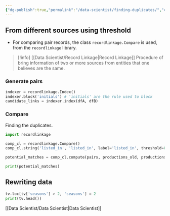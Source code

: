 ```yaml
---
{"dg-publish":true,"permalink":"/data-scientist/finding-duplicates/","created":"2023-11-07T14:36:44.244-05:00","updated":"2024-03-02T09:12:44.351-05:00"}
---
```



## From different sources using threshold
- For comparing pair records, the class `recordlinkage.Compare` is used, from the `recordlinkage` library. 
>[!info] [[Data Scientist/Record Linkage\|Record Linkage]]
> Procedure of bring information of two or more sources from entities that one believes are the same.
### Generate pairs
```python
indexer = recordlinkage.Index()
indexer.block('initials') # 'initials' are the rule used to block
candidate_links = indexer.index(dfA, dfB)
```
### Compare
Finding the duplicates.
```python
import recordlinkage

comp_cl = recordlinkage.Compare()
comp_cl.string('listed_in', 'listed_in', label='listed_in', threshold=0.3)

potential_matches = comp_cl.compute(pairs, productions_old, productions_new)

print(potential_matches)
```
## Rewriting data
```python
tv.loc[tv['seasons'] > 2, 'seasons'] = 2
print(tv.head())
```

[[Data Scientist/Data Scientist\|Data Scientist]]